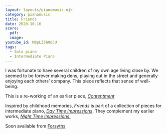 ```yaml
---
layout: layouts/pianomusic.njk
category: pianomusic
title: Friends
date: 2020-10-16
score:
  pdf: 
  image: 
youtube_id: M8pLZ5h90JU
tags:
  - Solo piano
  - Intermediate Piano
---
```

I was fortunate to have several children of my own age living close by. We seemed to be forever making dens, playing out in the street and generally enjoying each others’ company. This piece reflects that sense of well-being.


This is a re-working of an earlier piece, [*Contentment*](https://www.bakertunes.com/pianomusic/contentment/)

Inspired by childhood memories, *Friends* is part of a collection of pieces for intermediate piano, [*Day Time Impressions*](https://www.bakertunes.com/pianomusic/day-time-impressions/). They complement my earlier works, [*Night Time Impressions*.](https://www.bakertunes.com/pianomusic/night-time-impressions/)

Soon available from [Forsyths](https://www.forsyths.co.uk/)